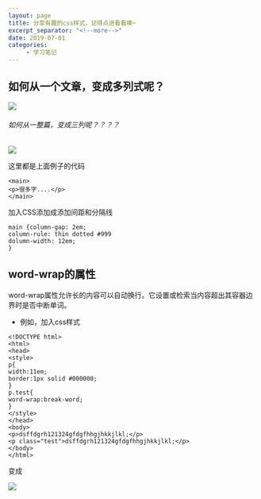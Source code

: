 ```yaml
---
layout: page
title: 分享有趣的css样式，记得点进看看噢~
excerpt_separator: "<!--more-->"
date: 2019-07-01
categories:
     - 学习笔记
---
```

## 如何从一个文章，变成多列式呢？
![](https://img-blog.csdn.net/20180227164537734)
###### 如何从一整篇，变成三列呢？？？？
<!--more-->

![](https://img-blog.csdn.net/20180227164551211)

这里都是上面例子的代码

```
<main>
<p>很多字....</p>
</main>
```

加入CSS添加成添加间距和分隔线

```
main {column-gap: 2em;
column-rule: thin dotted #999
dolumn-width: 12em;
}
```

## word-wrap的属性
word-wrap属性允许长的内容可以自动换行。它设置或检索当内容超出其容器边界时是否中断单词。
* 例如，加入css样式

```
<!DOCTYPE html>
<html>
<head>
<style> 
p{
width:11em; 
border:1px solid #000000;
}
p.test{
word-wrap:break-word;
}
</style>
</head>
<body>
<p>dsffdgrh121324gfdgfhhgjhkkjlkl;</p>
<p class="test">dsffdgrh121324gfdgfhhgjhkkjlkl;</p>
</body>
</html>
```

变成

![](http://img.php.cn/upload/image/268/251/292/1559037821721148.jpg)
